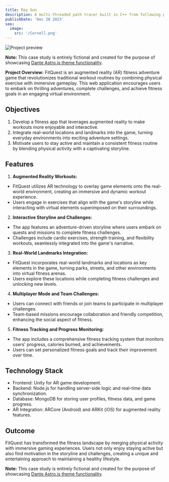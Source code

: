 ```yaml
---
title: Ray Gun
description: A multi-threaded path tracer built in C++ from following peter shirley's ray tracing series and then extended to support gltf mesh loading.
publishDate: 'Dec 28 2023'
seo:
  image:
    src: '/Cornell.png'
---
```


![Project preview](/Cornell.png)

**Note:** This case study is entirely fictional and created for the purpose of showcasing [Dante Astro.js theme functionality](https://justgoodui.com/astro-themes/dante/).

**Project Overview:**
FitQuest is an augmented reality (AR) fitness adventure game that revolutionizes traditional workout routines by combining physical exercise with immersive gameplay. This web application encourages users to embark on thrilling adventures, complete challenges, and achieve fitness goals in an engaging virtual environment.

## Objectives

1. Develop a fitness app that leverages augmented reality to make workouts more enjoyable and interactive.
2. Integrate real-world locations and landmarks into the game, turning everyday environments into exciting adventure settings.
3. Motivate users to stay active and maintain a consistent fitness routine by blending physical activity with a captivating storyline.

## Features

1. **Augmented Reality Workouts:**

- FitQuest utilizes AR technology to overlay game elements onto the real-world environment, creating an immersive and dynamic workout experience.
- Users engage in exercises that align with the game's storyline while interacting with virtual elements superimposed on their surroundings.

2. **Interactive Storyline and Challenges:**

- The app features an adventure-driven storyline where users embark on quests and missions to complete fitness challenges.
- Challenges include cardio exercises, strength training, and flexibility workouts, seamlessly integrated into the game's narrative.

3. **Real-World Landmarks Integration:**

- FitQuest incorporates real-world landmarks and locations as key elements in the game, turning parks, streets, and other environments into virtual fitness arenas.
- Users explore these locations while completing fitness challenges and unlocking new levels.

4. **Multiplayer Mode and Team Challenges:**

- Users can connect with friends or join teams to participate in multiplayer challenges.
- Team-based missions encourage collaboration and friendly competition, enhancing the social aspect of fitness.

5. **Fitness Tracking and Progress Monitoring:**

- The app includes a comprehensive fitness tracking system that monitors users' progress, calories burned, and achievements.
- Users can set personalized fitness goals and track their improvement over time.

## Technology Stack

- Frontend: Unity for AR game development.
- Backend: Node.js for handling server-side logic and real-time data synchronization.
- Database: MongoDB for storing user profiles, fitness data, and game progress.
- AR Integration: ARCore (Android) and ARKit (iOS) for augmented reality features.

## Outcome

FitQuest has transformed the fitness landscape by merging physical activity with immersive gaming experiences. Users not only enjoy staying active but also find motivation in the storyline and challenges, creating a unique and entertaining approach to maintaining a healthy lifestyle.

**Note:** This case study is entirely fictional and created for the purpose of showcasing [Dante Astro.js theme functionality](https://justgoodui.com/astro-themes/dante/).
